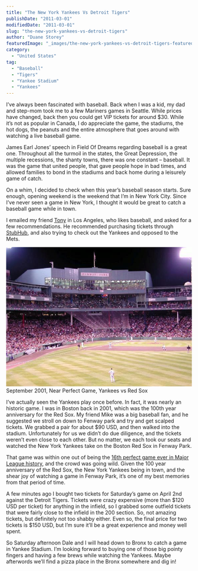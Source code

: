 ```yaml
---
title: "The New York Yankees Vs Detroit Tigers"
publishDate: "2011-03-01"
modifiedDate: "2011-03-01"
slug: "the-new-york-yankees-vs-detroit-tigers"
author: "Duane Storey"
featuredImage: "_images/the-new-york-yankees-vs-detroit-tigers-featured.jpg"
category:
  - "United States"
tag:
  - "Baseball"
  - "Tigers"
  - "Yankee Stadium"
  - "Yankees"
---
```


I’ve always been fascinated with baseball. Back when I was a kid, my dad and step-mom took me to a few Mariners games in Seattle. While prices have changed, back then you could get VIP tickets for around $30. While it’s not as popular in Canada, I do appreciate the game, the stadiums, the hot dogs, the peanuts and the entire atmosphere that goes around with watching a live baseball game.

James Earl Jones’ speech in Field Of Dreams regarding baseball is a great one. Throughout all the turmoil in the states, the Great Depression, the multiple recessions, the shanty towns, there was one constant – baseball. It was the game that united people, that gave people hope in bad times, and allowed families to bond in the stadiums and back home during a leisurely game of catch.

On a whim, I decided to check when this year’s baseball season starts. Sure enough, opening weekend is the weekend that I’m in New York City. Since I’ve never seen a game in New York, I thought it would be great to catch a baseball game while in town.

I emailed my friend [Tony](http://www.busblog.com) in Los Angeles, who likes baseball, and asked for a few recommendations. He recommended purchasing tickets through [StubHub](http://stubhub.com), and also trying to check out the Yankees and opposed to the Mets.

[![](_images/the-new-york-yankees-vs-detroit-tigers-1.jpg "Fenway")](http://www.migratorynerd.com/wordpress/wp-content/uploads/2011/03/4020548431_7434f2c33c_o.jpg)September 2001, Near Perfect Game, Yankees vs Red Sox



I’ve actually seen the Yankees play once before. In fact, it was nearly an historic game. I was in Boston back in 2001, which was the 100th year anniversary for the Red Sox. My friend Mike was a big baseball fan, and he suggested we stroll on down to Fenway park and try and get scalped tickets. We grabbed a pair for about $90 USD, and then walked into the stadium. Unfortunately for us we didn’t do due diligence, and the tickets weren’t even close to each other. But no matter, we each took our seats and watched the New York Yankees take on the Boston Red Sox in Fenway Park.

That game was within one out of being the [16th perfect game ever in Major League history](http://www.highbeam.com/doc/1G1-77787578.html), and the crowd was going wild. Given the 100 year anniversary of the Red Sox, the New York Yankees being in town, and the shear joy of watching a game in Fenway Park, it’s one of my best memories from that period of time.

A few minutes ago I bought two tickets for Saturday’s game on April 2nd against the Detroit Tigers. Tickets were crazy expensive (more than $120 USD per ticket) for anything in the infield, so I grabbed some outfield tickets that were fairly close to the infield in the 200 section. So, not amazing tickets, but definitely not too shabby either. Even so, the final price for two tickets is $150 USD, but I’m sure it’ll be a great experience and money well spent.

So Saturday afternoon Dale and I will head down to Bronx to catch a game in Yankee Stadium. I’m looking forward to buying one of those big pointy fingers and having a few brews while watching the Yankees. Maybe afterwords we’ll find a pizza place in the Bronx somewhere and dig in!